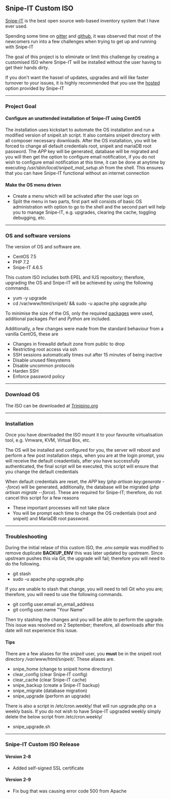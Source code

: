 ## Snipe-IT Custom ISO

[Snipe-IT](https://snipeitapp.com/) is the best open source web-based inventory system that I have ever used. 

Spending some time on [gitter](https://gitter.im/snipe/snipe-it) and [github](https://github.com/snipe/snipe-it/issues), it was observed that most of the newcomers run into a few challenges when trying to get up and running with Snipe-IT

The goal of this project is to eliminate or limit this challenge by creating a customised ISO where Snipe-IT will be installed without the user having to get their hands dirty. 

If you don't want the hassel of updates, upgrades and will like faster turnover to your issues, it is highly recommended that you use the [hosted](https://snipeitapp.com/hosting) option provided by Snipe-IT


-------
### Project Goal

#### Configure an unattended installation of Snipe-IT using CentOS
The installation uses kickstart to automate the OS installation and run a modified version of snipeit.sh script. It also contains snipeit directory with all composer necessary downloads. After the OS installation, you will be forced to change all default credentials root, snipeit and mariaDB root password. The _APP_ key will be generated, database will be migrated and you will then get the option to configure email notification, if you do not wish to configure email notification at this time, it can be done at anytime by executing */usr/sbin/local/snipeit_mail_setup.sh* from the shell.
This ensures that you can have Snipe-IT functional without an internet connection

#### Make the OS menu driven
- Create a menu which will be activated after the user logs on
- Split the menu in two parts, first part will consists of basic OS administration with option to go to the shell and the second part will help you to manage Snipe-IT, e.g. upgrades, clearing the cache, toggling debugging, etc.

------- 
### OS and software versions

The version of OS and software are.
- CentOS 7.5
- PHP 7.2
- Snipe-IT 4.6.5

This custom ISO includes both EPEL and IUS repository; therefore, upgrading the OS and Snipe-IT will be achieved by using the following commands.
- yum -y upgrade
- cd /var/www/html/snipeit/ && sudo -u apache php upgrade.php


To minimise the size of the OS, only the required [packages](https://github.com/EarlRamirez/snipeit_iso/blob/master/included_packages.txt) were used, additional packages _Perl_ and _Python_ are included.

Additionally, a few changes were made from the standard behaviour from a vanilla CentOS, these are
- Changes in firewalld default zone from public to drop
- Restricting root access via ssh
- SSH sessions automatically times out after 15 minutes of being inactive
- Disable unused filesystems
- Disable uncommon protocols
- Harden SSH
- Enforce password policy


-------
### Download OS

The ISO can be downloaded at [Trinipino.org](https://trinipino.org/snipeit/Snipe-IT_x86_64-2-9.iso)


--------
### Installation
Once you have downloaded the ISO mount it to your favourite virtualisation tool, e.g. Vmware, KVM, Virtual Box, etc.

The OS will be installed and configured for you, the server will reboot and perform a few post installation steps, when you are at the login prompt, you will receive the default creadentials, after you have successfully
authenticated, the final script will be executed, this script will ensure that you change the default credentials


When default credentials are reset, the _APP_ key (_php artisan key:generate --force_) will be generated, additionally, the database will be migrated (_php artisan migrate --force_). These are required for Snipe-IT;
therefore, do not cancel this script for a few reasons
- These important processes will not take place
- You will be prompt each time to change the OS credentials (root and snipeit) and MariaDB root password.

---------
### Troubleshooting
During the initial relase of this custom ISO, the _.env.sample_ was modified to remove duplicate **BACKUP_ENV**
this was later updated by upstream. Since upstream pushes this via Git, the upgrade will fail; therefore you will need to do the following.
- git stash
- sudo -u apache php upgrade.php

If you are unable to stash that change, you will need to tell Git who you are; therefore, you will need to use the following commands.
- git config user.email an_email_address
- git config user.name "Your Name"

Then try stashing the changes and you will be able to perform the upgrade.
This issue was resolved on 2 September; therefore, all downloads after this date will not experience this issue.

#### Tips
There are a few aliases for the _snipeit_ user, you **must** be in the snipeit root directory _/var/www/html/snipeit/_. These 
aliases are.
- snipe_home (change to snipeit home directory)
- clear_config (clear Snipe-IT config)
- clear_cache (clear Snipe-IT cache)
- snipe_backup (create a Snipe-IT backup)
- snipe_migrate (database migration)
- snipe_upgrade (perform an upgrade)

There is also a script in /etc/cron.weekly/ that will run upgrade.php on a weekly basis. If you do not wish to have Snipe-IT
upgraded weekly simply delete the below script from /etc/cron.weekly/
- snipe_upgrade.sh

---------------
### Snipe-IT Custom ISO Release
#### Version 2-8
- Added self-signed SSL certificate 

#### Version 2-9
- Fix bug that was causing error code 500 from Apache 
